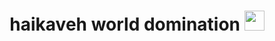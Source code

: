 <h1 align="center">haikaveh world domination</a> 
 <img src="[https://tenor.com/view/good-morning-genshin-genshin-impact-kaveh-haikaveh-gif-2537327223615613739" height="32](https://i.giphy.com/media/v1.Y2lkPTc5MGI3NjExZThsZ216am5yMjFpbjdsMGluNG95N2tiYTRmcWdjYnp5emE0eWl0dyZlcD12MV9pbnRlcm5hbF9naWZfYnlfaWQmY3Q9Zw/TlrhFMDDLb3iHC18Vj/giphy.gif)"/>
</div>

